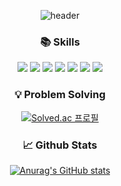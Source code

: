 

<!--
**yuhyeon0809/yuhyeon0809** is a ✨ _special_ ✨ repository because its `README.md` (this file) appears on your GitHub profile.

Here are some ideas to get you started:

- 🔭 I’m currently working on ...
- 🌱 I’m currently learning ...
- 👯 I’m looking to collaborate on ...
- 🤔 I’m looking for help with ...
- 💬 Ask me about ...
- 📫 How to reach me: ...
- 😄 Pronouns: ...
- ⚡ Fun fact: ...
-->

<div align=center>
  
![header](https://capsule-render.vercel.app/api?type=cylinder&color=auto&height=300&section=header&text=Hello%20World!&desc=yuhyeon's%20github&descAlign=58&descAlignY=62&fontSize=50&animation=blink)  


### 📚 Skills
<img src="https://img.shields.io/badge/Python-3776AB?style=flat-square&logo=Python&logoColor=white"/> <img src="https://img.shields.io/badge/C++-00599C?style=flat-square&logo=C%2B%2B&logoColor=white"/> <img src="https://img.shields.io/badge/C-A8B9CC?style=flat-square&logo=C&logoColor=white"/> <img src="https://img.shields.io/badge/Java-007396?style=flat-square&logo=Java&logoColor=white"/> <img src="https://img.shields.io/badge/Spring Boot-6DB33F?style=flat-square&logo=Spring Boot&logoColor=white"/> <img src="https://img.shields.io/badge/TensorFlow-FF6F00?style=flat-square&logo=TensorFlow&logoColor=white"/> <img src="https://img.shields.io/badge/Pandas-150458?style=flat-square&logo=Pandas&logoColor=white"/> 

  
### 💡 Problem Solving
[![Solved.ac
프로필](http://mazassumnida.wtf/api/generate_badge?boj=youhyun0809)](https://solved.ac/youhyun0809)   

  
### 📈 Github Stats
[![Anurag's GitHub stats](https://github-readme-stats.vercel.app/api?username=yuhyeon0809&theme=slateorange)](https://github.com/anuraghazra/github-readme-stats)
</div>
